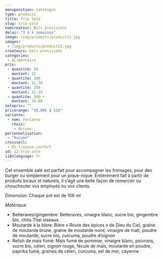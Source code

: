 ```yaml
---
menuposition: catalogue
type: produits
title: Trio Salé
slug: trio-sale
nomcreateur: Bals provisions
delai: "3 à 4 semaines"
image: /img/products/produit12.jpg
images:
 - /img/products/produit12.jpg
createurs: bals-provisions
categories:
 - Alimentaire
prix:
 - quantite: 50
   montant: 12
 - quantite: 100
   montant: 11.70
 - quantite: 250
   montant: 11.25
 - quantite: 500 +
   montant: 10.80
noteprix: ""
pricerange: "10,80$ à 12$"
variante:
 - nom: Variante
   choix:
    - Aucune
personnalisation:
 - "Aucune"
crosssell:
 - 01-trousse-confort
id: 12-trio-sale
i18nlanguage: fr
---
```


Cet ensemble salé est parfait pour accompagner les fromages, pour des burger ou simplement pour un pique-nique. Entièrement fait à partir de produits locaux et naturels, il s’agit une belle façon de remercier ou chouchouter vos employés ou vos clients. 

*Dimension*: Chaque pot est de 106 ml

*Matériaux*:

-   Betteraves/gingembre: Betteraves, vinaigre blanc, sucre bio, gingembre bio, chilis Thaï oiseaux. 
-   Moutarde à la bière: Bière « Route des épices » de Dieu du Ciel, graine de moutarde brune, graine de moutarde noire, vinaigre de malt, poudre de moutarde, sucre bio, curcuma, poudre d’oignon
-   Relish de maïs fumé: Maïs fumé de pommier, vinaigre blanc, poivrons, sucre bio, céleri, oignon rouge, fécule de maïs, moutarde en poudre, paprika fumé, graines de céleri, curcuma, sel de mer, cayenne

